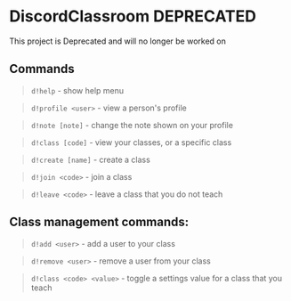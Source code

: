 # DiscordClassroom **DEPRECATED**

This project is Deprecated and will no longer be worked on

## Commands
 > `d!help` - show help menu
 
 > `d!profile <user>` - view a person's profile
 
 > `d!note [note]` - change the note shown on your profile
 
 > `d!class [code]` - view your classes, or a specific class
 
 > `d!create [name]` - create a class
 
 > `d!join <code>` - join a class
 
 > `d!leave <code>` - leave a class that you do not teach
 
 
 ## Class management commands:
 > `d!add <user>` - add a user to your class
  
 > `d!remove <user>` - remove a user from your class
  
 > `d!class <code> <value>` - toggle a settings value for a class that you teach

